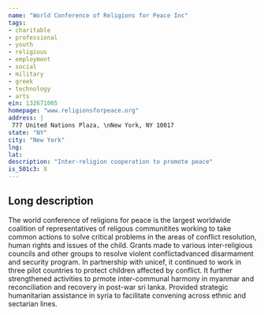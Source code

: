 ```yaml
---
name: "World Conference of Religions for Peace Inc"
tags:
- charitable
- professional
- youth
- religious
- employment
- social
- military
- greek
- technology
- arts
ein: 132671065
homepage: "www.religionsforpeace.org"
address: |
 777 United Nations Plaza, \nNew York, NY 10017
state: "NY"
city: "New York"
lng: 
lat: 
description: "Inter-religion cooperation to promote peace"
is_501c3: X
---
```


## Long description

The world conference of religions for peace is the largest worldwide coalition of representatives of religous communitites working to take common actions to solve critical problems in the areas of conflict resolution, human rights and issues of the child. Grants made to various inter-religious councils and other groups to resolve violent conflictadvanced disarmament and security program. In partnership with unicef, it continued to work in three pilot countries to protect children affected by conflict. It further strengthened activities to prmote inter-communal harmony in myanmar and reconciliation and recovery in post-war sri lanka. Provided strategic humanitarian assistance in syria to facilitate convening across ethnic and sectarian lines. 
